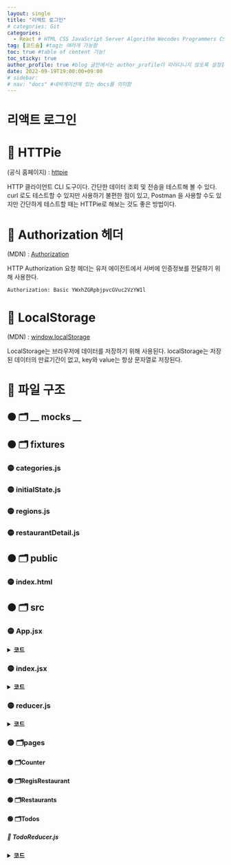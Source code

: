```yaml
---
layout: single
title: "리액트 로그인"
# categories: Git
categories:
  - React # HTML CSS JavaScript Server Algorithm Wecodes Programmers CS Github Blog
tag: [코드숨] #tag는 여러개 가능함
toc: true #table of content 기능!
toc_sticky: true
author_profile: true #blog 글안에서는 author_profile이 따라다니지 않도록 설정함
date: 2022-09-19T19:00:00+09:00
# sidebar:
# nav: "docs" #네비게이션에 있는 docs를 의미함
---
```

<style>
.crimson {
  color: crimson;
  font-weight: bold;
}

.mediumblue {
  color: mediumblue;
  font-weight: bold;
}

.forestgreen {
  color: forestgreen;
  font-weight: bold;
}

.black {
  color: black;
  font-weight: bold;
}
</style>

# 리액트 로그인
# 🔴 HTTPie
(공식 홈페이지) : [httpie](https://httpie.io/)

HTTP 클라이언트 CLI 도구이다. 간단한 데이터 조회 및 전송을 테스트해 볼 수 있다. curl 로도 테스트할 수 있지만 사용하기 불편한 점이 있고, Postman 을 사용할 수도 있지만 간단하게 테스트할 때는 HTTPie로 해보는 것도 좋은 방법이다.

# 🔴 Authorization 헤더
(MDN) : [Authorization](https://developer.mozilla.org/ko/docs/Web/HTTP/Headers/Authorization)

HTTP Authorization 요청 헤더는 유저 에이전트에서 서버에 인증정보를 전달하기 위해 사용한다.

```bash
Authorization: Basic YWxhZGRpbjpvcGVuc2VzYW1l
```

# 🔴 LocalStorage
(MDN) : [window.localStorage](https://developer.mozilla.org/ko/docs/Web/API/Window/localStorage)

LocalStorage는 브라우저에 데이터를 저장하기 위해 사용된다. localStorage는 저장된 데이터의 만료기간이 없고, key와 value는 항상 문자열로 저장된다.



















# 🔴 파일 구조
## 🟠 🗂 __ mocks __
## 🟠 🗂 fixtures
### 🟡 categories.js
### 🟡 initialState.js
### 🟡 regions.js
### 🟡 restaurantDetail.js
## 🟠 🗂 public
### 🟡 index.html
## 🟠 🗂 src
### 🟡 App.jsx
<details>
<summary class="black">코드</summary>
<div markdown="1">

```jsx
// App.jsx
import {
  Routes,
  Route,
  Link,
} from 'react-router-dom';

import HomePage from './pages/HomePage';
import CounterPage from './pages/Counter/App';
import TodosPage from './pages/Todos/TodosPage';
import NotFoundPage from './pages/NotFoundPage';

export default function App() {
  return (
    <>
      <header>
        <h1>
          <Link to="/">코드숨 11기</Link>
        </h1>
      </header>
      <Routes>
        <Route path="/" element={<HomePage />} />
        <Route path="/counter" element={<CounterPage />} />
        <Route path="/todos" element={<TodosPage />} />
        <Route path="*" element={<NotFoundPage />} />
      </Routes>
    </>
  );
```
</div>
</details>

### 🟡 index.jsx
<details>
<summary class="black">코드</summary>
<div markdown="1">

```jsx
// index.jsx
import ReactDom from 'react-dom/client';

import { BrowserRouter } from 'react-router-dom';

import { Provider } from 'react-redux';

import App from './App';

import store from './store';

ReactDom.createRoot(document.getElementById('app')).render(
  <Provider store={store}>
    <BrowserRouter>
      <App />
    </BrowserRouter>
  </Provider>,
);
```
</div>
</details>

### 🟡 reducer.js
<details>
<summary class="black">코드</summary>
<div markdown="1">

```jsx
// reducer.js
import { combineReducers } from 'redux';

import todosReducer from './pages/Todos/todosReducer';

const rootReducer = combineReducers({
  todosPage: todosReducer,
});

export default rootReducer;
```
</div>
</details>

### 🟡 🗂pages

#### 🟢 🗂Counter
#### 🟢 🗂RegisRestaurant
#### 🟢 🗂Restaurants
#### 🟢 🗂Todos

##### 🔵 TodoReducer.js
<details>
<summary class="black">코드</summary>
<div markdown="1">

```jsx
// TodoReducer.js
import { v4 as uuidv4 } from 'uuid';

// Redux action
// - 필수
//  - type (string)
// - 두가지 방법 중 택 1
//  - 자기 마음대로 적는 방법 (ex. todoTitle 이라고 직접 적어놓음)
//  - payload (object) => { todoTitle }

const initialState = {
  todoTitle: '',
  todos: [],
};

// eslint-disable-next-line default-param-last
export default function reducer(state = initialState, action) {
  const { todoTitle, todos } = state;
  const { type, payload } = action;

  const index = {
    'todos/updateTodoTitle': () => ({
      ...state,
      todoTitle: payload.todoTitle,
    }),

    'todos/addTodo': () => {
      if (!todoTitle) return state;

      return {
        todoTitle: '',
        todos: [
          ...todos,
          { id: uuidv4(), title: todoTitle },
        ],
      };
    },

    'todos/deleteTodo': () => ({
      ...state,
      todos: todos.filter((todo) => todo.id !== payload.id),
    }),

    default: () => state,
  };

  return (index[type] || index.default)();
}
```
</div>
</details>

<!-- ① ② ③ ④ ⑤ ⑥ ⑦ ⑧ ⑨-->

<!-- ### 2. Link 넣기

```

유형 1: (설명어를 입력) : [gunhee's coding blog](https://gunhee-jeong.github.io/)
유형 2: (URL 자동연결) : <https://gunhee-jeong.github.io/>
유형 3: (동일 파일 내 '문단으로 이동') : [1. Header로 이동](###-1-header)

```

<details>
<summary class="black">코드</summary>
<div markdown="1">

```jsx
// helloWorld!
const hello = 'hi';
```
</div>
</details>

1. 특수문자를 제거
2. 스페이스는 -로 바꾸고
3. 대문자는 소문자로!
   그래서 ### 1. Header -> #1-header

## Link: [google][https://www.google.com/]

### 3. 수평선

```

---

```

---

### 4. 라인 바꾸기

```

스페이스바를 2번 눌러주면 다음칸으로
이동할 수 있어요!

```

---

스페이스바를 2번 눌러주면
다음칸으로 이동할 수 있어요!

### 5. list 만들기

```

1. 1번
2. 2번
3. 3번

- 순서없는 list
  - 순서없는 list
    - 순서없는 list

```

1. 1번
2. 2번
3. 3번

- 순서없는 list
  - 순서없는 list
    - 순서없는 list

---

### 6. font 관련

```

**진하게** -> 볼드
_기울여서_ -> 이탤릭체
~~취소선~~ -> 취소선

<ul>밑줄넣기</ul> -> 밑줄
<span style="color:red">빨간 글씨</span> -> 글자색
이것이 `인라인` 입니다 -> 인라인 코드
```

**진하게** -> 볼드
_기울여서_ -> 이탤릭체
~~취소선~~ -> 취소선
<u>밑줄넣기</u> -> 밑줄
<span style="color:red">빨간 글씨</span>
이것이 `인라인` 입니다 -> 인라인 코드

---

### 7. 인용구문

```
> coding
>
> > JavaScript
> >
> > > 내가 프짱!
```

> coding
>
> > JavaScript
> >
> > > 내가 프짱!

---

### 8. 이미지 삽입

```
유형1: ('사이즈를 조절' -> HTML 태그 사용) : <img src="https://gunhee-jeong.github.io/assets/images/blogLogo.png" width="300" height="200">
유형2: (이미지 삽입 후 -> 링크 걸기)
[![이미지](https://gunhee-jeong.github.io/assets/images/blogLogo/blogLogo.png)](https://gunhee-jeong.github.io/)
```

유형1: ('사이즈를 조절' -> HTML 태그 사용) : <img src="https://gunhee-jeong.github.io/assets/images/blogLogo.png" width="300" height="200">
유형2: (이미지 삽입 후 -> 링크 걸기)
[![이미지](https://gunhee-jeong.github.io/assets/images/blogLogo.png)](https://gunhee-jeong.github.io/)

### 9. 표 만들기

```
||국어|영어|
| :--- | ---: | :--: |
|건희 | 100점 | 100점
|철수 | 100점 | 100점
```

|      |  국어 | 영어  |
| :--- | ----: | :---: |
| 건희 | 100점 | 100점 |
| 철수 | 100점 | 100점 |

> - header를 넣고 싶은 경우 ---을 사용하고 :을 이용하여 정렬에 사용함!

### 10. 토글 만들기
 -->
